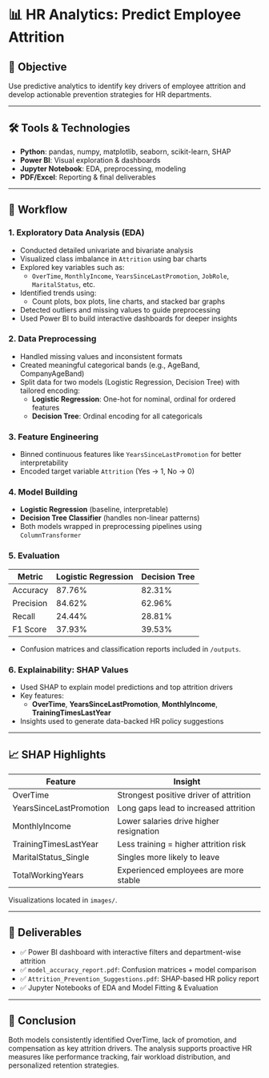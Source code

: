 # 📊 HR Analytics: Predict Employee Attrition

## 📌 Objective
Use predictive analytics to identify key drivers of employee attrition and develop actionable prevention strategies for HR departments.

---

## 🛠️ Tools & Technologies
- **Python**: pandas, numpy, matplotlib, seaborn, scikit-learn, SHAP
- **Power BI**: Visual exploration & dashboards
- **Jupyter Notebook**: EDA, preprocessing, modeling
- **PDF/Excel**: Reporting & final deliverables

---

## 🔄 Workflow

### 1. Exploratory Data Analysis (EDA)
- Conducted detailed univariate and bivariate analysis
- Visualized class imbalance in `Attrition` using bar charts
- Explored key variables such as:
  - `OverTime`, `MonthlyIncome`, `YearsSinceLastPromotion`, `JobRole`, `MaritalStatus`, etc.
- Identified trends using:
  - Count plots, box plots, line charts, and stacked bar graphs
- Detected outliers and missing values to guide preprocessing
- Used Power BI to build interactive dashboards for deeper insights

### 2. Data Preprocessing
- Handled missing values and inconsistent formats
- Created meaningful categorical bands (e.g., AgeBand, CompanyAgeBand)
- Split data for two models (Logistic Regression, Decision Tree) with tailored encoding:
  - **Logistic Regression**: One-hot for nominal, ordinal for ordered features
  - **Decision Tree**: Ordinal encoding for all categoricals

### 3. Feature Engineering
- Binned continuous features like `YearsSinceLastPromotion` for better interpretability
- Encoded target variable `Attrition` (Yes → 1, No → 0)

### 4. Model Building
- **Logistic Regression** (baseline, interpretable)
- **Decision Tree Classifier** (handles non-linear patterns)
- Both models wrapped in preprocessing pipelines using `ColumnTransformer`

### 5. Evaluation
| Metric        | Logistic Regression | Decision Tree |
|---------------|---------------------|----------------|
| Accuracy      | 87.76%              | 82.31%         |
| Precision     | 84.62%              | 62.96%         |
| Recall        | 24.44%              | 28.81%         |
| F1 Score      | 37.93%              | 39.53%         |

- Confusion matrices and classification reports included in `/outputs`.

### 6. Explainability: SHAP Values
- Used SHAP to explain model predictions and top attrition drivers
- Key features:
  - **OverTime**, **YearsSinceLastPromotion**, **MonthlyIncome**, **TrainingTimesLastYear**
- Insights used to generate data-backed HR policy suggestions

---

## 📈 SHAP Highlights

| Feature                 | Insight                                                            |
|-------------------------|--------------------------------------------------------------------|
| OverTime                | Strongest positive driver of attrition                            |
| YearsSinceLastPromotion | Long gaps lead to increased attrition                             |
| MonthlyIncome           | Lower salaries drive higher resignation                           |
| TrainingTimesLastYear   | Less training = higher attrition risk                             |
| MaritalStatus_Single    | Singles more likely to leave                                      |
| TotalWorkingYears       | Experienced employees are more stable                             |

Visualizations located in `images/`.

---

## 📄 Deliverables

- ✅ Power BI dashboard with interactive filters and department-wise attrition
- ✅ `model_accuracy_report.pdf`: Confusion matrices + model comparison
- ✅ `Attrition_Prevention_Suggestions.pdf`: SHAP-based HR policy report
- ✅ Jupyter Notebooks of EDA and Model Fitting & Evaluation

---

## 🧠 Conclusion

Both models consistently identified OverTime, lack of promotion, and compensation as key attrition drivers. The analysis supports proactive HR measures like performance tracking, fair workload distribution, and personalized retention strategies. 
